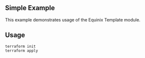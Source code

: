 <!-- TEMPLATE: This file was automatically generated with `generate_addon_structure.sh` and should be modified as necessary -->
## Simple Example

This example demonstrates usage of the Equinix Template module.

## Usage

```
terraform init
terraform apply
```

<!-- TEMPLATE: Please do not remove BEGIN_TF_DOCS/END_TF_DOCS comments below -->
<!-- BEGIN_TF_DOCS -->
<!-- END_TF_DOCS -->
